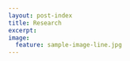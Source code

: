```yaml
---
layout: post-index
title: Research
excerpt:
image:
  feature: sample-image-line.jpg
---
```


<!-- {% bibliography -q @article %} -->
